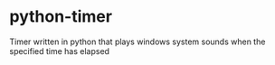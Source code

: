 python-timer
============

Timer written in python that plays windows system sounds when the specified time has elapsed
